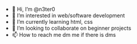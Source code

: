 - 👋 Hi, I’m @n3ter0
- 👀 I’m interested in web/software development
- 🌱 I’m currently learning html, css
- 💞️ I’m looking to collaborate on beginner projects
- 📫 How to reach me dm me if there is dms


<!---
n3ter0/n3ter0 is a ✨ special ✨ repository because its `README.md` (this file) appears on your GitHub profile.
You can click the Preview link to take a look at your changes.
--->
